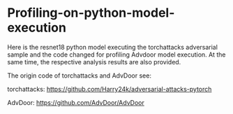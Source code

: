 # Profiling-on-python-model-execution
Here is the resnet18 python model executing the torchattacks adversarial sample and the code changed for profiling Advdoor model execution. At the same time, the respective analysis results are also provided.

The origin code of torchattacks and AdvDoor see:

torchattacks: https://github.com/Harry24k/adversarial-attacks-pytorch

AdvDoor: https://github.com/AdvDoor/AdvDoor
